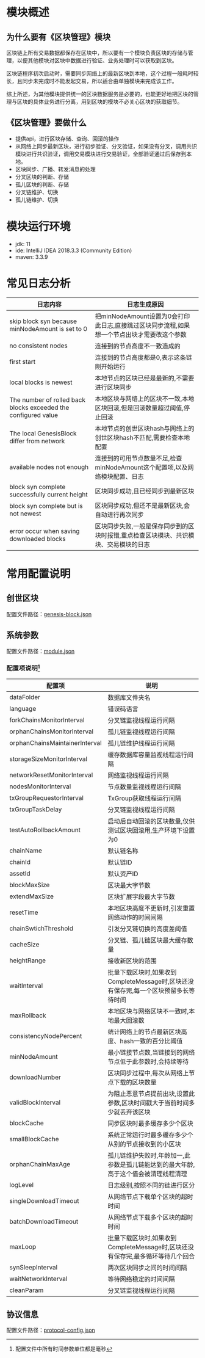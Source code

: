# 模块概述

## 为什么要有《区块管理》模块

​区块链上所有交易数据都保存在区块中，所以要有一个模块负责区块的存储与管理，以便其他模块对区块中数据进行验证、业务处理时可以获取到区块。

​区块链程序初次启动时，需要同步网络上的最新区块到本地，这个过程一般耗时较长，且同步未完成时不能发起交易，所以适合由单独模块来完成该工作。

​综上所述，为其他模块提供统一的区块数据服务是必要的，也能更好地把区块的管理与区块的具体业务进行分离，用到区块的模块不必关心区块的获取细节。

## 《区块管理》要做什么

- 提供api，进行区块存储、查询、回滚的操作
- 从网络上同步最新区块，进行初步验证、分叉验证，如果没有分叉，调用共识模块进行共识验证，调用交易模块进行交易验证，全部验证通过后保存到本地。
- 区块同步、广播、转发消息的处理
- 分叉区块的判断、存储
- 孤儿区块的判断、存储
- 分叉链维护、切换
- 孤儿链维护、切换

# 模块运行环境

- jdk: 11
- ide: IntelliJ IDEA 2018.3.3 (Community Edition)
- maven: 3.3.9

# 常见日志分析

|日志内容															|日志生成原因|
|----|----|
|skip block syn because minNodeAmount is set to 0|				把minNodeAmount设置为0会打印此日志,直接跳过区块同步流程,如果想一个节点出块才需要改这个参数|
|no consistent nodes								|				连接到的节点高度不一致造成的|
|first start										|				连接到的节点高度都是0,表示这条链刚开始运行|
|local blocks is newest							|				本地节点的区块已经是最新的,不需要进行区块同步|
|The number of rolled back blocks exceeded the configured value|	本地区块与网络上的区块不一致,本地区块回滚,但是回滚数量超过阈值,停止回滚|
|The local GenesisBlock differ from network		|				本地节点的创世区块hash与网络上的创世区块hash不匹配,需要检查本地配置|
|available nodes not enough						|				连接到的可用节点数量不足,检查minNodeAmount这个配置项,以及网络模块配置、日志|
|block syn complete successfully current height	|				区块同步成功,且已经同步到最新区块|
|block syn complete but is not newest			|				区块同步成功,但还不是最新区块,会自动进行再次同步|
|error occur when saving downloaded blocks	|				区块同步失败,一般是保存同步到的区块时报错,重点检查区块模块、共识模块、交易模块的日志|

# 常用配置说明

## 创世区块

配置文件路径：[genesis-block.json](./src/main/resources/genesis-block.json)

## 系统参数

配置文件路径：[module.json](./src/main/resources/module.json)

### 配置项说明[^1]
|配置项															|说明|
|----|----|
|dataFolder|数据库文件夹名|
|language|错误码语言|
|forkChainsMonitorInterval|分叉链监视线程运行间隔|
|orphanChainsMonitorInterval|孤儿链监视线程运行间隔|
|orphanChainsMaintainerInterval|孤儿链维护线程运行间隔|
|storageSizeMonitorInterval|缓存数据库容量监视线程运行间隔|
|networkResetMonitorInterval|网络监视线程运行间隔|
|nodesMonitorInterval|节点数量监视线程运行间隔|
|txGroupRequestorInterval|TxGroup获取线程运行间隔|
|txGroupTaskDelay|分叉链监视线程运行间隔|
|testAutoRollbackAmount|启动后自动回滚的区块数量,仅供测试区块回滚用,生产环境下设置为0|
|chainName|默认链名称|
|chainId|默认链ID|
|assetId|默认资产ID|
|blockMaxSize|区块最大字节数|
|extendMaxSize|区块扩展字段最大字节数|
|resetTime|本地区块高度不更新时,引发重置网络动作的时间间隔|
|chainSwtichThreshold|引发分叉链切换的高度差阈值|
|cacheSize|分叉链、孤儿链区块最大缓存数量|
|heightRange|接收新区块的范围|
|waitInterval|批量下载区块时,如果收到CompleteMessage时,区块还没有保存完,每一个区块预留多长等待时间|
|maxRollback|本地区块与网络区块不一致时,本地最大回滚数|
|consistencyNodePercent|统计网络上的节点最新区块高度、hash一致的百分比阈值|
|minNodeAmount|最小链接节点数,当链接到的网络节点低于此参数时,会持续等待|
|downloadNumber|区块同步过程中,每次从网络上节点下载的区块数量|
|validBlockInterval|为阻止恶意节点提前出块,设置此参数,区块时间戳大于当前时间多少就丢弃该区块|
|blockCache|同步区块时最多缓存多少个区块|
|smallBlockCache|系统正常运行时最多缓存多少个从别的节点接收到的小区块|
|orphanChainMaxAge|孤儿链维护失败时,年龄加一,此参数是孤儿链能达到的最大年龄,高于这个值会被清理线程清理|
|logLevel|日志级别,按照不同的链进行区分|
|singleDownloadTimeout|从网络节点下载单个区块的超时时间|
|batchDownloadTimeout|从网络节点下载多个区块的超时时间|
|maxLoop|批量下载区块时,如果收到CompleteMessage时,区块还没有保存完,最多循环等待几个回合|
|synSleepInterval|两次区块同步之间的时间间隔|
|waitNetworkInterval|等待网络稳定的时间间隔|
|cleanParam|分叉链监视线程运行间隔|
    
## 协议信息

配置文件路径：[protocol-config.json](./src/main/resources/protocol-config.json)


[^1]:配置文件中所有时间参数单位都是毫秒